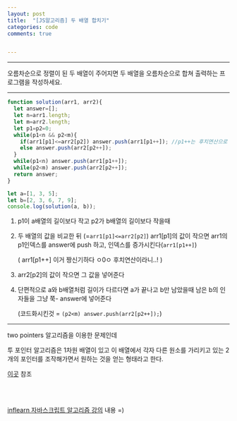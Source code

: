 ```yaml
---
layout: post
title:  "[JS알고리즘] 두 배열 합치기"
categories: code 
comments: true


---
```






---

오름차순으로 정렬이 된 두 배열이 주어지면 두 배열을 오름차순으로 합쳐 출력하는 프로그램을 작성하세요.

---





~~~javascript
function solution(arr1, arr2){
  let answer=[];
  let n=arr1.length;
  let m=arr2.length;
  let p1=p2=0;
  while(p1<n && p2<m){
    if(arr1[p1]<=arr2[p2]) answer.push(arr1[p1++]);	//p1++는 후치연산으로 answer에 집어넣고 나서 p1을 증가시키라는 말이다
    else answer.push(arr2[p2++]);
  }
  while(p1<n) answer.push(arr1[p1++]);
  while(p2<m) answer.push(arr2[p2++]); 
  return answer;
}

let a=[1, 3, 5];
let b=[2, 3, 6, 7, 9];
console.log(solution(a, b));
~~~



1. p1이 a배열의 길이보다 작고 p2가 b배열의 길이보다 작을때

2. 두 배열의 값을 비교한 뒤 (=`arr1[p1]<=arr2[p2]`) arr1[p1]의 값이 작으면 arr1의p1인덱스를 answer에 push 하고, 인덱스를 증가시킨다(`arr1[p1++]`)

   ( arr1[p1++] 이거 짱신기하다 ㅇ0ㅇ 후치연산이라니..! )

3. arr2[p2]의 값이 작으면 그 값을 넣어준다

4. 단편적으로 a와 b배열처럼 길이가 다르다면 a가 끝나고 b만 남았을때 남은 b의 인자들을 그냥 쭉- answer에 넣어준다

   (코드화시킨것 = `(p2<m) answer.push(arr2[p2++]);`)

---

two pointers 알고리즘을 이용한 문제인데

투 포인터 알고리즘은 1차원 배열이 있고 이 배열에서 각자 다른 원소를 가리키고 있는 2개의 포인터를 조작해가면서 원하는 것을 얻는 형태라고 한다.

[이곳](https://woovictory.github.io/2019/05/28/Two-Pointer-Algorithm/) 참조

<br>

<br>

[inflearn 자바스크립트 알고리즘 강의](https://www.inflearn.com/course/%EC%9E%90%EB%B0%94%EC%8A%A4%ED%81%AC%EB%A6%BD%ED%8A%B8-%EC%95%8C%EA%B3%A0%EB%A6%AC%EC%A6%98-%EB%AC%B8%EC%A0%9C%ED%92%80%EC%9D%B4/dashboard) 내용 =)